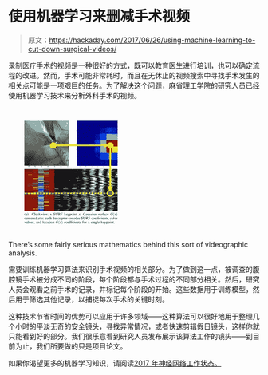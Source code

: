 # 使用机器学习来删减手术视频

> 原文：<https://hackaday.com/2017/06/26/using-machine-learning-to-cut-down-surgical-videos/>

录制医疗手术的视频是一种很好的方式，既可以教育医生进行培训，也可以确定流程的改进。然而，手术可能非常耗时，而且在无休止的视频搜索中寻找手术发生的相关点可能是一项艰巨的任务。为了解决这个问题，麻省理工学院的研究人员已经使用机器学习技术来分析外科手术的视频。

![](img/cb3597429ce992cbd75afb217293e70f.png)

There’s some fairly serious mathematics behind this sort of videographic analysis.

需要训练机器学习算法来识别手术视频的相关部分。为了做到这一点，被调查的腹腔镜手术被分成不同的阶段，每个阶段都与手术过程的不同部分相关。然后，研究人员会观看之前手术的记录，并标记每个阶段的开始。这些数据用于训练模型，然后用于筛选其他记录，以捕捉每次手术的关键时刻。

这种技术节省时间的优势可以应用于许多领域——这种算法可以很好地用于整理几个小时的平淡无奇的安全镜头，寻找异常情况，或者快速剪辑假日镜头，这样你就只能看到好的部分。我们很乐意看到研究人员发布展示该算法工作的镜头——到目前为止，我们所要做的只是项目论文。

如果你渴望更多的机器学习知识，请阅读[2017 年神经网络工作状态。](http://hackaday.com/2017/04/24/neural-networks-youve-got-it-so-easy/)